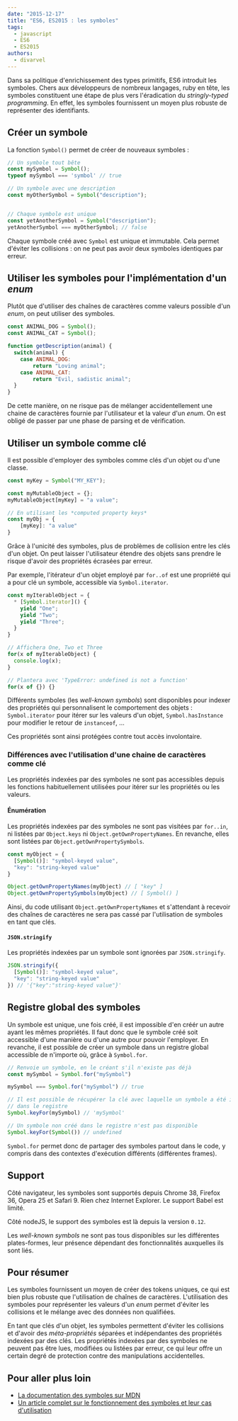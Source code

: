 ```yaml
---
date: "2015-12-17"
title: "ES6, ES2015 : les symboles"
tags:
  - javascript
  - ES6
  - ES2015
authors:
  - divarvel
---
```


Dans sa politique d'enrichissement des types primitifs, ES6 introduit les
symboles. Chers aux développeurs de nombreux langages, ruby en tête, les
symboles constituent une étape de plus vers l'éradication du *stringly-typed
programming*. En effet, les symboles fournissent un moyen plus robuste de
représenter des identifiants.

## Créer un symbole

La fonction `Symbol()` permet de créer de nouveaux symboles :

```javascript
// Un symbole tout bête
const mySymbol = Symbol();
typeof mySymbol === 'symbol' // true

// Un symbole avec une description
const myOtherSymbol = Symbol("description");


// Chaque symbole est unique
const yetAnotherSymbol = Symbol("description");
yetAnotherSymbol === myOtherSymbol; // false
```

Chaque symbole créé avec `Symbol` est unique et immutable. Cela permet
d'éviter les collisions : on ne peut pas avoir deux symboles identiques par
erreur.

## Utiliser les symboles pour l'implémentation d'un *enum*

Plutôt que d'utiliser des chaînes de caractères comme valeurs possible d'un
*enum*, on peut utiliser des symboles.

```javascript
const ANIMAL_DOG = Symbol();
const ANIMAL_CAT = Symbol();

function getDescription(animal) {
  switch(animal) {
    case ANIMAL_DOG:
        return "Loving animal";
    case ANIMAL_CAT:
        return "Evil, sadistic animal";
  }
}
```

De cette manière, on ne risque pas de mélanger accidentellement une chaine de
caractères fournie par l'utilisateur et la valeur d'un *enum*. On est obligé
de passer par une phase de parsing et de vérification.

## Utiliser un symbole comme clé

Il est possible d'employer des symboles comme clés d'un objet ou d'une classe.

```javascript
const myKey = Symbol("MY_KEY");

const myMutableObject = {};
myMutableObject[myKey] = "a value";

// En utilisant les *computed property keys*
const myObj = {
    [myKey]: "a value"
}
```

Grâce à l'unicité des symboles, plus de problèmes de collision entre les clés
d'un objet. On peut laisser l'utilisateur étendre des objets sans prendre le
risque d'avoir des propriétés écrasées par erreur.

Par exemple, l'itérateur d'un objet employé par `for..of` est une propriété
qui a pour clé un symbole, accessible via `Symbol.iterator`.

```javascript
const myIterableObject = {
  * [Symbol.iterator]() {
    yield "One";
    yield "Two";
    yield "Three";
  }
}

// Affichera One, Two et Three
for(x of myIterableObject) {
  console.log(x);
}

// Plantera avec 'TypeError: undefined is not a function'
for(x of {}) {}
```

Différents symboles (les *well-known symbols*) sont disponibles pour indexer
des propriétés qui personnalisent le comportement des objets :
`Symbol.iterator` pour itérer sur les valeurs d'un objet, `Symbol.hasInstance`
pour modifier le retour de `instanceof`, …

Ces propriétés sont ainsi protégées contre tout accès involontaire.

### Différences avec l'utilisation d'une chaine de caractères comme clé

Les propriétés indexées par des symboles ne sont pas accessibles depuis les
fonctions habituellement utilisées pour itérer sur les propriétés ou les
valeurs.

#### Énumération

Les propriétés indexées par des symboles ne sont pas visitées par `for..in`,
ni listées par `Object.keys` ni `Object.getOwnPropertyNames`. En revanche,
elles sont listées par `Object.getOwnPropertySymbols`.

```javascript
const myObject = {
  [Symbol()]: "symbol-keyed value",
  "key": "string-keyed value"
}

Object.getOwnPropertyNames(myObject) // [ "key" ]
Object.getOwnPropertySymbols(myObject) // [ Symbol() ]
```

Ainsi, du code utilisant `Object.getOwnPropertyNames` et s'attendant à
recevoir des chaînes de caractères ne sera pas cassé par l'utilisation de
symboles en tant que clés.

#### `JSON.stringify`

Les propriétés indexées par un symbole sont ignorées par `JSON.stringify`.


```javascript
JSON.stringify({
  [Symbol()]: "symbol-keyed value",
  "key": "string-keyed value"
}) // '{"key":"string-keyed value"}'
```

## Registre global des symboles

Un symbole est unique, une fois créé, il est impossible d'en créér un autre
ayant les mêmes propriétés. Il faut donc que le symbole créé soit accessible
d'une manière ou d'une autre pour pouvoir l'employer. En revanche, il est
possible de créer un symbole dans un registre global accessible de n'importe
où, grâce à `Symbol.for`.

```javascript
// Renvoie un symbole, en le créant s'il n'existe pas déjà
const mySymbol = Symbol.for("mySymbol")

mySymbol === Symbol.for("mySymbol") // true

// Il est possible de récupérer la clé avec laquelle un symbole a été inséré
// dans le registre
Symbol.keyFor(mySymbol) // 'mySymbol'

// Un symbole non créé dans le registre n'est pas disponible
Symbol.keyFor(Symbol()) // undefined
```

`Symbol.for` permet donc de partager des symboles partout dans le code, y
compris dans des contextes d'exécution différents (différentes frames).

## Support

Côté navigateur, les symboles sont supportés depuis Chrome 38, Firefox 36,
Opera 25 et Safari 9. Rien chez Internet Explorer. Le support Babel est
limité.

Côté nodeJS, le support des symboles est là depuis la version `0.12`.

Les *well-known symbols* ne sont pas tous disponibles sur les différentes
plates-formes, leur présence dépendant des fonctionnalités auxquelles ils sont
liés.

## Pour résumer

Les symboles fournissent un moyen de créer des tokens uniques, ce qui est bien
plus robuste que l'utilisation de chaînes de caractères. L'utilisation des
symboles pour représenter les valeurs d'un *enum* permet d'éviter les
collisions et le mélange avec des données non qualifiées.

En tant que clés d'un objet, les symboles permettent d'éviter les collisions
et d'avoir des *méta-propriétés* séparées et indépendantes des propriétés
indexées par des clés. Les propriétés indexées par des symboles ne peuvent pas
être lues, modifiées ou listées par erreur, ce qui leur offre un certain degré
de protection contre des manipulations accidentelles.


## Pour aller plus loin

 - [La documentation des symboles sur MDN](https://developer.mozilla.org/en/docs/Web/JavaScript/Reference/Global_Objects/Symbol)
 - [Un article complet sur le fonctionnement des symboles et leur cas
d'utilisation](http://www.2ality.com/2014/12/es6-symbols.html)
